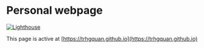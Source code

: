 # Personal webpage
[![Lighthouse](https://github.com/trhgquan/trhgquan.github.io/actions/workflows/main.yml/badge.svg?branch=main)](https://github.com/trhgquan/trhgquan.github.io/actions/workflows/main.yml)

This page is active at [https://trhgquan.github.io](https://trhgquan.github.io)
